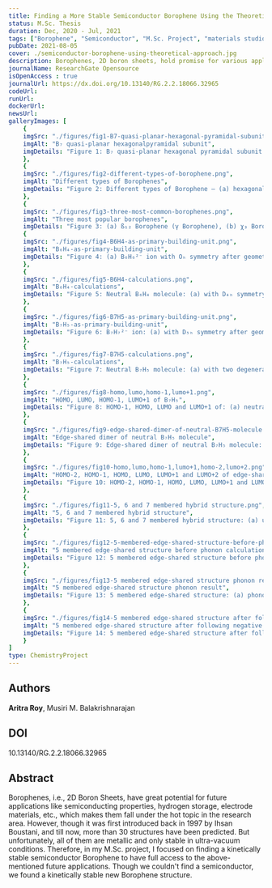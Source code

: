 ```yaml
---
title: Finding a More Stable Semiconductor Borophene Using the Theoretical Approach
status: M.Sc. Thesis
duration: Dec, 2020 - Jul, 2021
tags: ["Borophene", "Semiconductor", "M.Sc. Project", "materials studio", "dft studies", "theoretical", "Completed"]
pubDate: 2021-08-05
cover: ./semiconductor-borophene-using-theoretical-approach.jpg
description: Borophenes, 2D boron sheets, hold promise for various applications. Despite lacking a semiconductor form, our study discovered a stable new structure.
journalName: ResearchGate Opensource
isOpenAccess : true
journalUrl: https://dx.doi.org/10.13140/RG.2.2.18066.32965
codeUrl: 
runUrl: 
dockerUrl: 
newsUrl: 
galleryImages: [
    {
    imgSrc: "./figures/fig1-B7-quasi-planar-hexagonal-pyramidal-subunit.png", 
    imgAlt: "B₇ quasi-planar hexagonalpyramidal subunit", 
    imgDetails: "Figure 1: B₇ quasi-planar hexagonal pyramidal subunit with C₂ᵥ symmetry"
    },
    {
    imgSrc: "./figures/fig2-different-types-of-borophene.png", 
    imgAlt: "Different types of Borophenes", 
    imgDetails: "Figure 2: Different types of Borophene – (a) hexagonal, (b) buckled {1212} and (c) reconstructed {1221}"
    },
    {
    imgSrc: "./figures/fig3-three-most-common-borophenes.png", 
    imgAlt: "Three most popular borophenes", 
    imgDetails: "Figure 3: (a) ß₁₂ Borophene (γ Borophene), (b) χ₃ Borophene and (c) Striped Borophene"},
    {
    imgSrc: "./figures/fig4-B6H4-as-primary-building-unit.png", 
    imgAlt: "B₆H₄-as-primary-building-unit", 
    imgDetails: "Figure 4: (a) B₆H₆²⁻ ion with Oₕ symmetry after geometry optimization and (b) large HOMO-LUMO gap of B₆H₆²⁻ ion with orbital visualisation"
    },
    {
    imgSrc: "./figures/fig5-B6H4-calculations.png", 
    imgAlt: "B₆H₄-calculations", 
    imgDetails: "Figure 5: Neutral B₆H₄ molecule: (a) with D₄ₕ symmetry and one considerable negative frequency with a value of -609.99 cm⁻¹ after geometry optimization and (b) with D₂ₕ symmetry after following imaginary frequency and (c) HOMO-LUMO gap with orbital visualisation"
    },
    {
    imgSrc: "./figures/fig6-B7H5-as-primary-building-unit.png", 
    imgAlt: "B₇H₅-as-primary-building-unit", 
    imgDetails: "Figure 6: B₇H₇²⁻ ion: (a) with D₅ₕ symmetry after geometry optimization and (b) large HOMO-LUMO gap with orbital visualisation"
    },
    {
    imgSrc: "./figures/fig7-B7H5-calculations.png", 
    imgAlt: "B₇H₅-calculations", 
    imgDetails: "Figure 7: Neutral B₇H₅ molecule: (a) with two degenerate negative frequencies of -273.62 cm⁻¹ (D₅ₕ symmetry) and (b) with C₂ᵥ symmetry after following imaginary frequency"
    },
    {
    imgSrc: "./figures/fig8-homo,lumo,homo-1,lumo+1.png", 
    imgAlt: "HOMO, LUMO, HOMO-1, LUMO+1 of B₇H₅", 
    imgDetails: "Figure 8: HOMO-1, HOMO, LUMO and LUMO+1 of: (a) neutral D₅ₕ B₇H₅ structure with doubly degenerate imaginary frequencies (e2') (b) neutral C₂ᵥ B₇H₅ structure with no negative frequencies"
    },
    {
    imgSrc: "./figures/fig9-edge-shared-dimer-of-neutral-B7H5-molecule.png", 
    imgAlt: "Edge-shared dimer of neutral B₇H₅ molecule", 
    imgDetails: "Figure 9: Edge-shared dimer of neutral B₇H₅ molecule: (a) with one negative frequency of -257.51 cm⁻¹ (D₂ₕ symmetry), central B-B BL of 1.950 Å, top-top/bottom-bottom B-B BD of 1.691 Å and displacement vectors are shown in blue (terminal H atoms) and red arrows (Edge-sharing B atoms) and (b) with C₂ᵥ symmetry after following imaginary frequency, top-top B-B BL of 1.691 Å, bottom-bottom BD of 2.795 Å and central B-B BL of 1.963 Å"
    },
    {
    imgSrc: "./figures/fig10-homo,lumo,homo-1,lumo+1,homo-2,lumo+2.png", 
    imgAlt: "HOMO-2, HOMO-1, HOMO, LUMO, LUMO+1 and LUMO+2 of edge-shared D₂ₕ dimer of B₇H₅", 
    imgDetails: "Figure 10: HOMO-2, HOMO-1, HOMO, LUMO, LUMO+1 and LUMO+2 of: (a) edge-shared D₂ₕ dimer of B₇H₅ structure with one imaginary frequency (b₁ᵤ) (b) edge-shared C₂ᵥ dimer of B₇H₅ structure with no negative frequency"
    },
    {
    imgSrc: "./figures/fig11-5, 6 and 7 membered hybrid structure.png", 
    imgAlt: "5, 6 and 7 membered hybrid structure", 
    imgDetails: "Figure 11: 5, 6 and 7 membered hybrid structure: (a) unit cell with central B-B BL of 1.901 Å (b) two-dimensional nanosheet (c) band Structure (d) DOS and (e) PDOS"
    },
    {
    imgSrc: "./figures/fig12-5-membered-edge-shared-structure-before-phonon-calculation.png", 
    imgAlt: "5 membered edge-shared structure before phonon calculation", 
    imgDetails: "Figure 12: 5 membered edge-shared structure before phonon calculation: (a) unit cell with central B-B BL of 1.890 Å (b) two-dimensional nanosheet (c) band Structure with 0.627eV band gap (d) DOS and (e) PDOS"
    },
    {
    imgSrc: "./figures/fig13-5 membered edge-shared structure phonon result.png", 
    imgAlt: "5 membered edge-shared structure phonon result", 
    imgDetails: "Figure 13: 5 membered edge-shared structure: (a) phonon dispersion curve with a negative frequency of ⁓ -8 THz (b) density of phonon states (c) displacement vector corresponding to the negative frequency"
    },
    {
    imgSrc: "./figures/fig14-5 membered edge-shared structure after following negative phonon.png", 
    imgAlt: "5 membered edge-shared structure after following negative phonon", 
    imgDetails: "Figure 14: 5 membered edge-shared structure after following negative phonon: (a) two- dimensional nanosheet (b) unit cell with central B-B BL of 1.996 Å (c) band Structure with no band gap (d) DOS and (e) PDOS"
    }
]
type: ChemistryProject
---
```


## Authors
**Aritra Roy**, Musiri M. Balakrishnarajan

## DOI
10.13140/RG.2.2.18066.32965

## Abstract 
Borophenes, i.e., 2D Boron Sheets, have great potential for future applications like semiconducting properties, hydrogen storage, electrode materials, etc., which makes them fall under the hot topic in the research area. However, though it was first introduced back in 1997 by Ihsan Boustani, and till now, more than 30 structures have been predicted. But unfortunately, all of them are metallic and only stable in ultra-vacuum conditions. Therefore, in my M.Sc. project, I focused on finding a kinetically stable semiconductor Borophene to have full access to the above-mentioned future applications. Though we couldn't find a semiconductor, we found a kinetically stable new Borophene structure.
